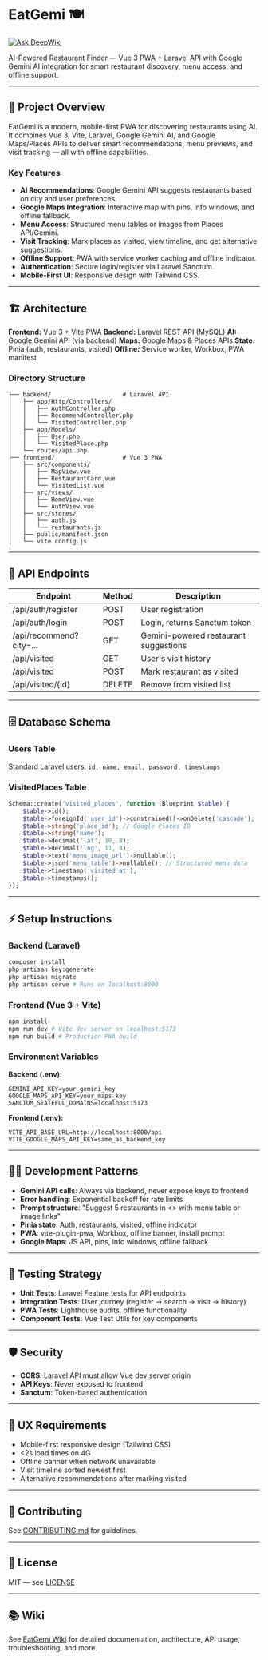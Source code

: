 # EatGemi 🍽️

[![Ask DeepWiki](https://deepwiki.com/badge.svg)](https://deepwiki.com/ChandanShakya/eat-gemi)

AI-Powered Restaurant Finder — Vue 3 PWA + Laravel API with Google Gemini AI integration for smart restaurant discovery, menu access, and offline support.

---

## 🚀 Project Overview 

EatGemi is a modern, mobile-first PWA for discovering restaurants using AI. It combines Vue 3, Vite, Laravel, Google Gemini AI, and Google Maps/Places APIs to deliver smart recommendations, menu previews, and visit tracking — all with offline capabilities.

### Key Features
- **AI Recommendations**: Google Gemini API suggests restaurants based on city and user preferences.
- **Google Maps Integration**: Interactive map with pins, info windows, and offline fallback.
- **Menu Access**: Structured menu tables or images from Places API/Gemini.
- **Visit Tracking**: Mark places as visited, view timeline, and get alternative suggestions.
- **Offline Support**: PWA with service worker caching and offline indicator.
- **Authentication**: Secure login/register via Laravel Sanctum.
- **Mobile-First UI**: Responsive design with Tailwind CSS.

---

## 🏗️ Architecture

**Frontend:** Vue 3 + Vite PWA
**Backend:** Laravel REST API (MySQL)
**AI:** Google Gemini API (via backend)
**Maps:** Google Maps & Places APIs
**State:** Pinia (auth, restaurants, visited)
**Offline:** Service worker, Workbox, PWA manifest

### Directory Structure
```
├── backend/                    # Laravel API
│   ├── app/Http/Controllers/
│   │   ├── AuthController.php
│   │   ├── RecommendController.php
│   │   └── VisitedController.php
│   ├── app/Models/
│   │   ├── User.php
│   │   └── VisitedPlace.php
│   └── routes/api.php
├── frontend/                   # Vue 3 PWA
│   ├── src/components/
│   │   ├── MapView.vue
│   │   ├── RestaurantCard.vue
│   │   └── VisitedList.vue
│   ├── src/views/
│   │   ├── HomeView.vue
│   │   └── AuthView.vue
│   ├── src/stores/
│   │   ├── auth.js
│   │   └── restaurants.js
│   ├── public/manifest.json
│   └── vite.config.js
```

---

## 🔗 API Endpoints

| Endpoint                | Method | Description                                 |
|-------------------------|--------|---------------------------------------------|
| /api/auth/register      | POST   | User registration                           |
| /api/auth/login         | POST   | Login, returns Sanctum token                |
| /api/recommend?city=... | GET    | Gemini-powered restaurant suggestions       |
| /api/visited            | GET    | User's visit history                        |
| /api/visited            | POST   | Mark restaurant as visited                  |
| /api/visited/{id}       | DELETE | Remove from visited list                    |

---

## 🗄️ Database Schema

### Users Table
Standard Laravel users: `id, name, email, password, timestamps`

### VisitedPlaces Table
```php
Schema::create('visited_places', function (Blueprint $table) {
	$table->id();
	$table->foreignId('user_id')->constrained()->onDelete('cascade');
	$table->string('place_id'); // Google Places ID
	$table->string('name');
	$table->decimal('lat', 10, 8);
	$table->decimal('lng', 11, 8);
	$table->text('menu_image_url')->nullable();
	$table->json('menu_table')->nullable(); // Structured menu data
	$table->timestamp('visited_at');
	$table->timestamps();
});
```

---

## ⚡ Setup Instructions

### Backend (Laravel)
```bash
composer install
php artisan key:generate
php artisan migrate
php artisan serve # Runs on localhost:8000
```

### Frontend (Vue 3 + Vite)
```bash
npm install
npm run dev # Vite dev server on localhost:5173
npm run build # Production PWA build
```

### Environment Variables

**Backend (.env):**
```
GEMINI_API_KEY=your_gemini_key
GOOGLE_MAPS_API_KEY=your_maps_key
SANCTUM_STATEFUL_DOMAINS=localhost:5173
```

**Frontend (.env):**
```
VITE_API_BASE_URL=http://localhost:8000/api
VITE_GOOGLE_MAPS_API_KEY=same_as_backend_key
```

---

## 🧑‍💻 Development Patterns

- **Gemini API calls**: Always via backend, never expose keys to frontend
- **Error handling**: Exponential backoff for rate limits
- **Prompt structure**: "Suggest 5 restaurants in <<city>> with menu table or image links"
- **Pinia state**: Auth, restaurants, visited, offline indicator
- **PWA**: vite-plugin-pwa, Workbox, offline banner, install prompt
- **Google Maps**: JS API, pins, info windows, offline fallback

---

## 🧪 Testing Strategy

- **Unit Tests**: Laravel Feature tests for API endpoints
- **Integration Tests**: User journey (register → search → visit → history)
- **PWA Tests**: Lighthouse audits, offline functionality
- **Component Tests**: Vue Test Utils for key components

---

## 🛡️ Security

- **CORS**: Laravel API must allow Vue dev server origin
- **API Keys**: Never exposed to frontend
- **Sanctum**: Token-based authentication

---

## 🎨 UX Requirements

- Mobile-first responsive design (Tailwind CSS)
- <2s load times on 4G
- Offline banner when network unavailable
- Visit timeline sorted newest first
- Alternative recommendations after marking visited

---

## 🤝 Contributing

See [CONTRIBUTING.md](CONTRIBUTING.md) for guidelines.

---

## 📄 License

MIT — see [LICENSE](LICENSE)

---

## 📚 Wiki

See [EatGemi Wiki](./wiki/) for detailed documentation, architecture, API usage, troubleshooting, and more.
